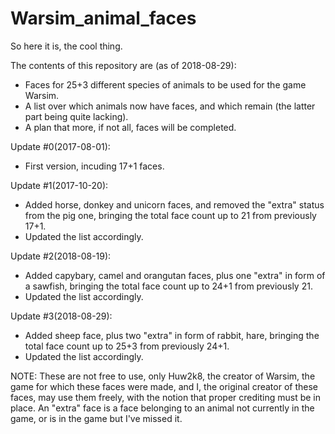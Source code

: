 # Warsim_animal_faces

So here it is, the cool thing.

The contents of this repository are (as of 2018-08-29):
- Faces for 25+3 different species of animals to be used for the game Warsim.
- A list over which animals now have faces, and which remain (the latter part being quite lacking).
- A plan that more, if not all, faces will be completed.

Update #0(2017-08-01):
- First version, incuding 17+1 faces.  

Update #1(2017-10-20):
- Added horse, donkey and unicorn faces, and removed the "extra" status from the pig one, bringing the total face count up to 21 from previously 17+1.
- Updated the list accordingly.

Update #2(2018-08-19):
- Added capybary, camel and orangutan faces, plus one "extra" in form of a sawfish, bringing the total face count up to 24+1 from previously 21.
- Updated the list accordingly.

Update #3(2018-08-29):
- Added sheep face, plus two "extra" in form of rabbit, hare, bringing the total face count up to 25+3 from previously 24+1.
- Updated the list accordingly.

NOTE: These are not free to use, only Huw2k8, the creator of Warsim, the game for which these faces were made, 
      and I, the original creator of these faces, may use them freely, with the notion that proper crediting must be in place.
      An "extra" face is a face belonging to an animal not currently in the game, or is in the game but I've missed it.
